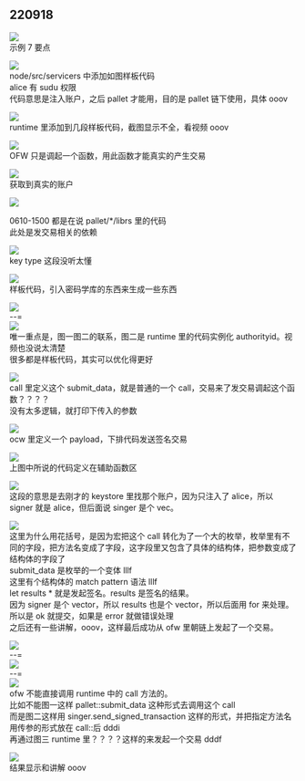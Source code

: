 ## 220918  
  
![](./img/2022-09-18-14-57-17.png)    
示例 7 要点  
  
![](./img/2022-09-18-15-02-40.png)    
node/src/servicers 中添加如图样板代码    
alice 有 sudu 权限    
代码意思是注入账户，之后 pallet 才能用，目的是 pallet 链下使用，具体 ooov  
  
![](./img/2022-09-18-15-08-17.png)    
runtime 里添加到几段样板代码，截图显示不全，看视频 ooov  
  
![](./img/2022-09-18-15-14-23.png)    
OFW 只是调起一个函数，用此函数才能真实的产生交易  
  
![](./img/2022-09-18-15-16-22.png)    
获取到真实的账户  
  
![](./img/2022-09-18-15-17-08.png)  
  
0610-1500 都是在说 pallet/\*/librs 里的代码  
此处是发交易相关的依赖  
  
![](./img/2022-09-18-15-48-09.png)    
key type 这段没听太懂  
  
![](./img/2022-09-18-15-48-43.png)    
样板代码，引入密码学库的东西来生成一些东西  
  
![](./img/2022-09-18-15-50-58.png)    
--=    
![](./img/2022-09-18-15-51-21.png)    
唯一重点是，图一图二的联系，图二是 runtime 里的代码实例化 authorityid。视频也没说太清楚    
很多都是样板代码，其实可以优化得更好  
  
![](./img/2022-09-18-15-55-44.png)    
call 里定义这个 submit_data，就是普通的一个 call，交易来了发交易调起这个函数？？？？  
没有太多逻辑，就打印下传入的参数  
  
![](./img/2022-09-18-15-57-48.png)    
ocw 里定义一个 payload，下排代码发送签名交易  
  
![](./img/2022-09-18-15-59-09.png)    
上图中所说的代码定义在辅助函数区  
  
![](./img/2022-09-18-16-14-03.png)    
这段的意思是去刚才的 keystore 里找那个账户，因为只注入了 alice，所以 signer 就是 alice，但后面说 singer 是个 vec。  
  
![](./img/2022-09-18-16-15-52.png)    
这里为什么用花括号，是因为宏把这个 call 转化为了一个大的枚举，枚举里有不同的字段，把方法名变成了字段，这字段里又包含了具体的结构体，把参数变成了结构体的字段了    
submit_data 是枚举的一个变体 lllf    
这里有个结构体的 match pattern 语法 lllf    
let results \* 就是发起签名。results 是签名的结果。    
因为 signer 是个 vector，所以 results 也是个 vector，所以后面用 for 来处理。所以是 ok 就提交，如果是 error 就做错误处理    
之后还有一些讲解，ooov，这样最后成功从 ofw 里朝链上发起了一个交易。  
  
![](./img/2022-09-18-16-34-18.png)    
--=  
![](./img/2022-09-18-16-36-02.png)  
--=  
![](./img/2022-09-18-16-39-29.png)  
ofw 不能直接调用 runtime 中的 call 方法的。    
比如不能图一这样 pallet::submit_data 这种形式去调用这个 call    
而是图二这样用 singer.send_signed_transaction 这样的形式，并把指定方法名用传参的形式放在 call::后 dddi    
再通过图三 runtime 里？？？？这样的来发起一个交易 dddf  
  
![](./img/2022-09-18-16-46-30.png)    
结果显示和讲解 ooov  

